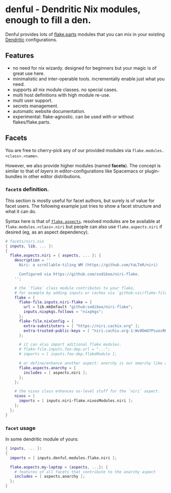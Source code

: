 # denful - Dendritic Nix modules, enough to fill a den.

Denful provides lots of [flake.parts](https://flake.parts/) modules that you can mix in your existing [Dendritic](https://vic.github.io/dendrix/Dendritic.html) configurations.

## Features

* no need for nix wizardy. designed for beginners but your magic is of great use here.
* minimalistic and inter-operable tools. incrementally enable just what you need.
* supports all nix module classes. no special cases.
* multi host definitions with high module re-use.
* multi user support.
* secrets management.
* automatic website documentation. 
* experimental: flake-agnostic. can be used with or without flakes/flake.parts.

## Facets 

You are free to cherry-pick any of our provided modules via `flake.modules.<class>.<name>`.

However, we also provide higher modules (named **facets**). The concept is similar to that of _layers_ in
editor-configurations like Spacemacs or plugin-bundles in other editor distributions.

### `facet`s definition.

This section is mostly useful for facet authors, but surely is of value for facet users.
The following example just tries to show a facet structure and what it can do.

Syntax here is that of [`flake.aspects`](https://github.com/vic/flake-aspects).
resolved modules are be available at `flake.modules.<class>.niri`
but people can also use `flake.aspects.niri` if desired (eg, as an aspect dependency).

```nix
# facets/niri.nix
{ inputs, lib, ... }:
{
  flake.aspects.niri = { aspects, ... }: {
    description = ''
      Niri: a scrollable-tiling WM (https://github.com/YaLTeR/niri)

      Configured via https://github.com/sodiboo/niri-flake.
    '';

    # the `flake` class module contributes to your flake,
    # for example by adding inputs or caches via `github:vic/flake-file`.
    flake = {
      flake-file.inputs.niri-flake = {
        url = lib.mkDefault "github:sodiboo/niri-flake";
        inputs.nixpkgs.follows = "nixpkgs";
      };
      flake-file.nixConfig = {
        extra-substituters = [ "https://niri.cachix.org" ];
        extra-trusted-public-keys = [ "niri.cachix.org-1:Wv0OmO7PsuocRKzfDoJ3mulSl7Z6oezYhGhR+3W2964=" ];
      };

      # it can also import aditional flake modules.
      # flake-file.inputs.foo-dep.url = "...";
      # imports = [ inputs.foo-dep.flakeModule ];

      # or define/enhance another aspect: anarchy is our omarchy like aspect.
      flake.aspects.anarchy = {
        includes = [ aspects.niri ];
      };
    };

    # the nixos class enhances os-level stuff for the `niri` aspect.
    nixos = {
      imports = [ inputs.niri-flake.nixosModules.niri ];
    };
  };
}
```

### `facet` usage

In some dendritic module of yours: 

```nix
{ inputs, ... }:
{
  imports = [ inputs.denful.modules.flake.niri ];

  flake.aspects.my-laptop = {aspects, ...}: {
    # features of all facets that contribute to the anarchy aspect
    includes = [ aspects.anarchy ];
  };
}
```

